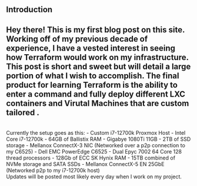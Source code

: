 ## Introduction

Hey there! This is my first blog post on this site. Working off of my previous decade of experience, 
I have a vested interest in seeing how Terraform would work on my infrastructure. This post is short and sweet but will detail a large portion of what I wish to accomplish.
The final product for learning Terraform is the ability to enter a command and fully deploy different LXC containers and Virutal Machines that are custom tailored .
---
<br>
Currently the setup goes as this:
   - Custom i7-12700k Proxmox Host
       - Intel Core i7-12700k
       - 64GB of Ballistix RAM
       - Gigabye 1080Ti 11GB
       - 2TB of SSD storage
       - Mellanox ConnectX-3 NIC (Networked over a p2p connection to my C6525)
   - Dell EMC PowerEdge C6525
       - Dual Epyc 7002 64 Core 128 thread processors
       - 128Gb of ECC SK Hynix RAM
       - 15TB combined of NVMe storage and SATA SSDs
       - Mellanox ConnectX-5 EN 25GbE (Networked p2p to my i7-12700k host)
<br>
Updates will be posted most likely every day when I work on my project.